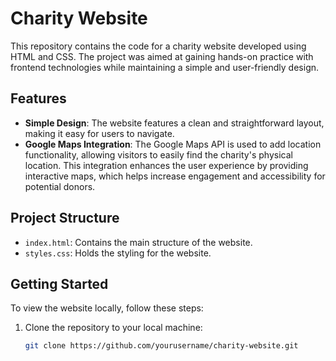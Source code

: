  
# Charity Website

This repository contains the code for a charity website developed using HTML and CSS. The project was aimed at gaining hands-on practice with frontend technologies while maintaining a simple and user-friendly design.
 
## Features

- **Simple Design**: The website features a clean and straightforward layout, making it easy for users to navigate.
- **Google Maps Integration**: The Google Maps API is used to add location functionality, allowing visitors to easily find the charity's physical location. This integration enhances the user experience by providing interactive maps, which helps increase engagement and accessibility for potential donors.

## Project Structure

- `index.html`: Contains the main structure of the website.
- `styles.css`: Holds the styling for the website.

 
## Getting Started

To view the website locally, follow these steps: 

1. Clone the repository to your local machine:
   ```bash
   git clone https://github.com/yourusername/charity-website.git
